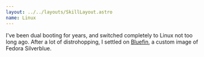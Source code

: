 ```yaml
---
layout: ../../layouts/SkillLayout.astro
name: Linux
---
```


I've been dual booting for years, and switched completely to Linux not too long ago. After a lot of distrohopping, I settled on [Bluefin](https://projectbluefin.io), a custom image of Fedora Silverblue.
